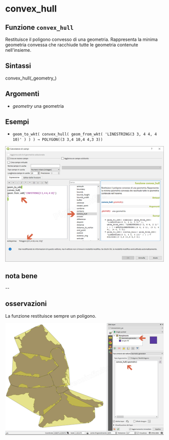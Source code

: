 # convex\_hull

## Funzione `convex_hull`

Restituisce il poligono convesso di una geometria. Rappresenta la minima geometria convessa che racchiude tutte le geometria contenute nell'insieme.

## Sintassi

convex_hull\(\_geometry_\)

## Argomenti

* _geometry_ una geometria

## Esempi

* `geom_to_wkt( convex_hull( geom_from_wkt( 'LINESTRING(3 3, 4 4, 4 10)' ) ) ) → POLYGON((3 3,4 10,4 4,3 3))`

![](../../../.gitbook/assets/convex_hull1%20%281%29.png)

## nota bene

--

## osservazioni

La funzione restituisce sempre un poligono.

![](../../../.gitbook/assets/convex_hull2%20%281%29.png)

